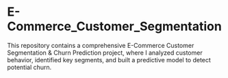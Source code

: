 # E-Commerce_Customer_Segmentation
This repository contains a comprehensive E-Commerce Customer Segmentation &amp; Churn Prediction project, where I analyzed customer behavior, identified key segments, and built a predictive model to detect potential churn.
